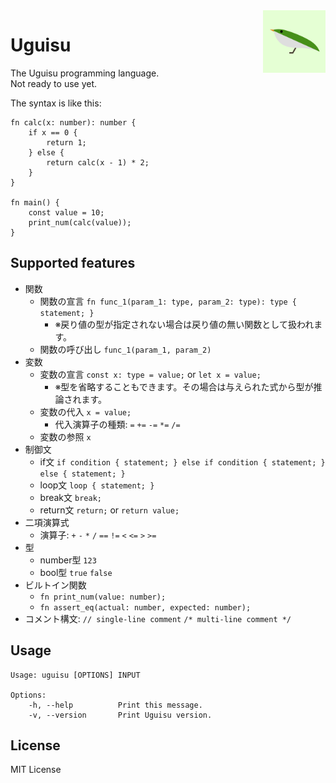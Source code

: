 <img alt="uguisu logo" width="100px" align="right" src="https://raw.githubusercontent.com/uguisu-dev/uguisu/master/uguisu-logo.png" />

# Uguisu
The Uguisu programming language.  
Not ready to use yet.

The syntax is like this:
```
fn calc(x: number): number {
    if x == 0 {
        return 1;
    } else {
        return calc(x - 1) * 2;
    }
}

fn main() {
    const value = 10;
    print_num(calc(value));
}
```

## Supported features
- 関数
  - 関数の宣言 `fn func_1(param_1: type, param_2: type): type { statement; }`
    - ※戻り値の型が指定されない場合は戻り値の無い関数として扱われます。
  - 関数の呼び出し `func_1(param_1, param_2)`
- 変数
  - 変数の宣言 `const x: type = value;` or `let x = value;`
    - ※型を省略することもできます。その場合は与えられた式から型が推論されます。
  - 変数の代入 `x = value;`
    - 代入演算子の種類: `=` `+=` `-=` `*=` `/=`
  - 変数の参照 `x`
- 制御文
  - if文 `if condition { statement; } else if condition { statement; } else { statement; }`
  - loop文 `loop { statement; }`
  - break文 `break;`
  - return文 `return;` or `return value;`
- 二項演算式
  - 演算子: `+` `-` `*` `/` `==` `!=` `<` `<=` `>` `>=`
- 型
  - number型 `123`
  - bool型 `true` `false`
- ビルトイン関数
  - `fn print_num(value: number);`
  - `fn assert_eq(actual: number, expected: number);`
- コメント構文: `// single-line comment` `/* multi-line comment */`

## Usage
```
Usage: uguisu [OPTIONS] INPUT

Options:
    -h, --help          Print this message.
    -v, --version       Print Uguisu version.
```

## License
MIT License

